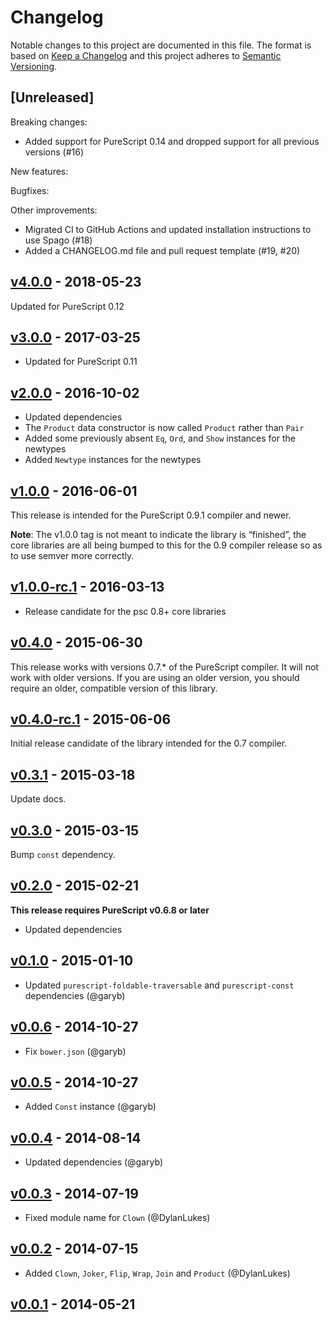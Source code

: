 # Changelog

Notable changes to this project are documented in this file. The format is based on [Keep a Changelog](https://keepachangelog.com/en/1.0.0/) and this project adheres to [Semantic Versioning](https://semver.org/spec/v2.0.0.html).

## [Unreleased]

Breaking changes:
  - Added support for PureScript 0.14 and dropped support for all previous versions (#16)

New features:

Bugfixes:

Other improvements:
  - Migrated CI to GitHub Actions and updated installation instructions to use Spago (#18)
  - Added a CHANGELOG.md file and pull request template (#19, #20)

## [v4.0.0](https://github.com/purescript/purescript-bifunctors/releases/tag/v4.0.0) - 2018-05-23

Updated for PureScript 0.12

## [v3.0.0](https://github.com/purescript/purescript-bifunctors/releases/tag/v3.0.0) - 2017-03-25

- Updated for PureScript 0.11

## [v2.0.0](https://github.com/purescript/purescript-bifunctors/releases/tag/v2.0.0) - 2016-10-02

- Updated dependencies
- The `Product` data constructor is now called `Product` rather than `Pair`
- Added some previously absent `Eq`, `Ord`, and `Show` instances for the newtypes
- Added `Newtype` instances for the newtypes

## [v1.0.0](https://github.com/purescript/purescript-bifunctors/releases/tag/v1.0.0) - 2016-06-01

This release is intended for the PureScript 0.9.1 compiler and newer.

**Note**: The v1.0.0 tag is not meant to indicate the library is “finished”, the core libraries are all being bumped to this for the 0.9 compiler release so as to use semver more correctly.

## [v1.0.0-rc.1](https://github.com/purescript/purescript-bifunctors/releases/tag/v1.0.0-rc.1) - 2016-03-13

- Release candidate for the psc 0.8+ core libraries

## [v0.4.0](https://github.com/purescript/purescript-bifunctors/releases/tag/v0.4.0) - 2015-06-30

This release works with versions 0.7.\* of the PureScript compiler. It will not work with older versions. If you are using an older version, you should require an older, compatible version of this library.

## [v0.4.0-rc.1](https://github.com/purescript/purescript-bifunctors/releases/tag/v0.4.0-rc.1) - 2015-06-06

Initial release candidate of the library intended for the 0.7 compiler.

## [v0.3.1](https://github.com/purescript/purescript-bifunctors/releases/tag/v0.3.1) - 2015-03-18

Update docs.

## [v0.3.0](https://github.com/purescript/purescript-bifunctors/releases/tag/v0.3.0) - 2015-03-15

Bump `const` dependency.

## [v0.2.0](https://github.com/purescript/purescript-bifunctors/releases/tag/v0.2.0) - 2015-02-21

**This release requires PureScript v0.6.8 or later**
- Updated dependencies

## [v0.1.0](https://github.com/purescript/purescript-bifunctors/releases/tag/v0.1.0) - 2015-01-10

- Updated `purescript-foldable-traversable` and `purescript-const` dependencies (@garyb)

## [v0.0.6](https://github.com/purescript/purescript-bifunctors/releases/tag/v0.0.6) - 2014-10-27

- Fix `bower.json` (@garyb)

## [v0.0.5](https://github.com/purescript/purescript-bifunctors/releases/tag/v0.0.5) - 2014-10-27

- Added `Const` instance (@garyb)

## [v0.0.4](https://github.com/purescript/purescript-bifunctors/releases/tag/v0.0.4) - 2014-08-14

- Updated dependencies (@garyb)

## [v0.0.3](https://github.com/purescript/purescript-bifunctors/releases/tag/v0.0.3) - 2014-07-19

- Fixed module name for `Clown` (@DylanLukes)

## [v0.0.2](https://github.com/purescript/purescript-bifunctors/releases/tag/v0.0.2) - 2014-07-15

- Added `Clown`, `Joker`, `Flip`, `Wrap`, `Join` and `Product` (@DylanLukes)

## [v0.0.1](https://github.com/purescript/purescript-bifunctors/releases/tag/v0.0.1) - 2014-05-21




